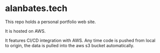# alanbates.tech

This repo holds a personal portfolio web site.

It is hosted on AWS.

It features CI/CD integration with AWS.  Any time code is pushed from local to origin, the data is pulled into the aws s3 bucket automatically.



